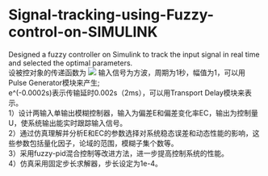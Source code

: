# Signal-tracking-using-Fuzzy-control-on-SIMULINK
Designed a fuzzy controller on Simulink to track the input signal in real time and selected the optimal parameters.  
设被控对象的传递函数为
![](https://github.com/JierunCHEN/Signal-tracking-using-Fuzzy-control-on-SIMULINK/master/signal_mathematical_function.JPG)
输入信号为方波，周期为1秒，幅值为1，可以用Pulse Generator模块来产生;    
e^(-0.0002s)表示传输延时0.002s（2ms），可以用Transport Delay模块来表示。  
1）设计两输入单输出模糊控制器，输入为偏差E和偏差变化率EC，输出为控制量U，使系统输出能实时跟踪输入信号。  
2）通过仿真理解并分析E和EC的参数选择对系统稳态误差和动态性能的影响，这些参数包括量化因子，论域的范围，模糊子集个数等。  
3）采用fuzzy-pid混合控制等改进方法，进一步提高控制系统的性能。  
4）仿真采用固定步长求解器，步长设定为1e-4。  
